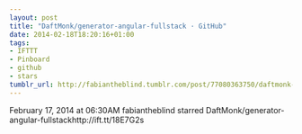 ```yaml
---
layout: post
title: "DaftMonk/generator-angular-fullstack · GitHub"
date: 2014-02-18T18:20:16+01:00
tags:
- IFTTT
- Pinboard
- github
- stars
tumblr_url: http://fabiantheblind.tumblr.com/post/77080363750/daftmonk-generator-angular-fullstack-github
---
```

February 17, 2014 at 06:30AM
fabiantheblind starred DaftMonk/generator-angular-fullstackhttp://ift.tt/18E7G2s
